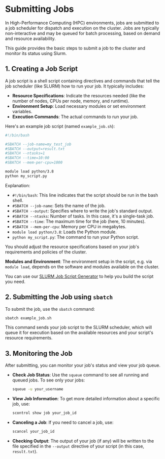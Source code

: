# Submitting Jobs

In High-Performance Computing (HPC) environments, jobs are submitted to a job scheduler for dispatch and execution on the cluster. Jobs are typically non-interactive and may be queued for batch processing, based on demand and resource availability.

This guide provides the basic steps to submit a job to the cluster and monitor its status using Slurm.

## 1. Creating a Job Script

A job script is a shell script containing directives and commands that tell the job scheduler (like SLURM) how to run your job. It typically includes:

- **Resource Specifications**: Indicate the resources needed (like the number of nodes, CPUs per node, memory, and runtime).
- **Environment Setup**: Load necessary modules or set environment variables.
- **Execution Commands**: The actual commands to run your job.

Here's an example job script (named `example_job.sh`):

```bash
#!/bin/bash

#SBATCH --job-name=my_test_job
#SBATCH --output=result.txt
#SBATCH --ntasks=1
#SBATCH --time=10:00
#SBATCH --mem-per-cpu=1000

module load python/3.8
python my_script.py
```

Explanation:
- `#!/bin/bash`: This line indicates that the script should be run in the bash shell.
- `#SBATCH --job-name`: Sets the name of the job.
- `#SBATCH --output`: Specifies where to write the job's standard output.
- `#SBATCH --ntasks`: Number of tasks. In this case, it's a single-task job.
- `#SBATCH --time`: The maximum time for the job (here, 10 minutes).
- `#SBATCH --mem-per-cpu`: Memory per CPU in megabytes.
- `module load python/3.8`: Loads the Python module.
- `python my_script.py`: The command to run your Python script.

You should adjust the resource specifications based on your job's requirements and policies of the cluster.

**Modules and Environment**: The environment setup in the script, e.g. via `module load`, depends on the software and modules available on the cluster.

You can use our [SLURM Job Script Generator](https://manitofigh.github.io/SlurmJobGeneration/) to help you build the script you need.

## 2. Submitting the Job using `sbatch`

To submit the job, use the `sbatch` command:

```bash
sbatch example_job.sh
```

This command sends your job script to the SLURM scheduler, which will queue it for execution based on the available resources and your script's resource requirements.

## 3. Monitoring the Job

After submitting, you can monitor your job's status and view your job queue.

- **Check Job Status**: Use the `squeue` command to see all running and queued jobs. To see only your jobs:

  ```bash
  squeue -u your_username
  ```

- **View Job Information**: To get more detailed information about a specific job, use:

  ```bash
  scontrol show job your_job_id
  ```

- **Canceling a Job**: If you need to cancel a job, use:

  ```bash
  scancel your_job_id
  ```

- **Checking Output**: The output of your job (if any) will be written to the file specified in the `--output` directive of your script (in this case, `result.txt`).


